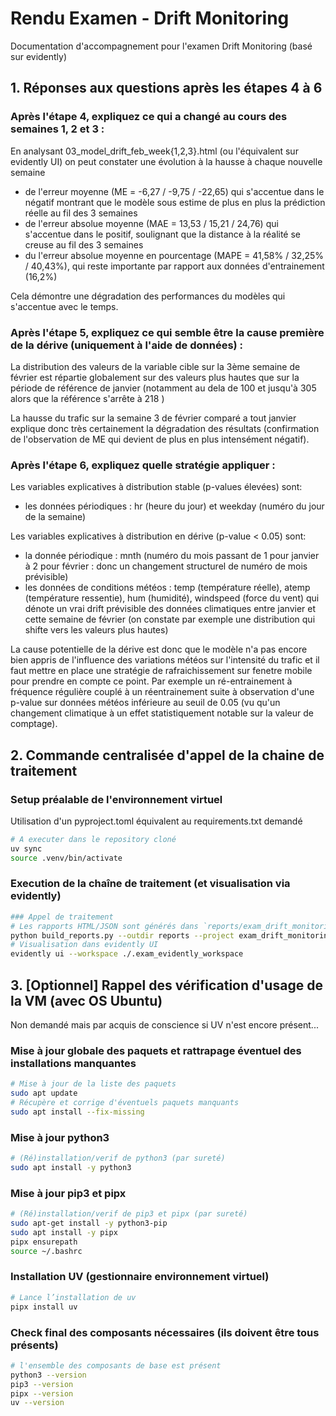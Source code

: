 # Rendu Examen - Drift Monitoring
Documentation d'accompagnement pour l'examen Drift Monitoring (basé sur evidently)

## 1. Réponses aux questions après les étapes 4 à 6

### Après l'étape 4, expliquez ce qui a changé au cours des semaines 1, 2 et 3 :

En analysant 03_model_drift_feb_week{1,2,3}.html (ou l'équivalent sur evidently UI) on peut constater une évolution à la hausse à chaque nouvelle semaine

- de l'erreur moyenne (ME = -6,27 / -9,75 / -22,65) qui s'accentue dans le négatif montrant que le modèle sous estime de plus en plus la prédiction réelle au fil des 3 semaines
- de l'erreur absolue moyenne (MAE = 13,53 / 15,21 / 24,76) qui s'accentue dans le positif, soulignant que la distance à la réalité se creuse au fil des 3 semaines
- du l'erreur absolue moyenne en pourcentage (MAPE = 41,58% / 32,25% / 40,43%), qui reste importante par rapport aux données d'entrainement (16,2%)

Cela démontre une dégradation des performances du modèles qui s'accentue avec le temps.

### Après l'étape 5, expliquez ce qui semble être la cause première de la dérive (uniquement à l'aide de données) :

La distribution des valeurs de la variable cible sur la 3ème semaine de février est répartie globalement sur des valeurs plus hautes que sur la période de référence de janvier (notamment au dela de 100 et jusqu'à 305 alors que la référence s'arrête à 218 )

La hausse du trafic sur la semaine 3 de février comparé a tout janvier explique donc très certainement la dégradation des résultats (confirmation de l'observation de ME qui devient de plus en plus intensément négatif).

### Après l'étape 6, expliquez quelle stratégie appliquer :

Les variables explicatives à distribution stable (p-values élevées) sont:
- les données périodiques : hr (heure du jour) et weekday (numéro du jour de la semaine)

Les variables explicatives à distribution en dérive (p-value < 0.05) sont:
- la donnée périodique : mnth (numéro du mois passant de 1 pour janvier à 2 pour février : donc un changement structurel de numéro de mois prévisible)
- les données de conditions météos : temp (température réelle), atemp (température ressentie), hum (humidité), windspeed (force du vent) qui dénote un vrai drift prévisible des données climatiques entre janvier et cette semaine de février (on constate par exemple une distribution qui shifte vers les valeurs plus hautes)

La cause potentielle de la dérive est donc que le modèle n'a pas encore bien appris de l'influence des variations météos sur l'intensité du trafic et il faut mettre en place une stratégie de rafraichissement sur fenetre mobile pour prendre en compte ce point. Par exemple un ré-entrainement à fréquence régulière couplé à un réentrainement suite à observation d'une p-value sur données météos inférieure au seuil de 0.05 (vu qu'un changement climatique à un effet statistiquement notable sur la valeur de comptage).

## 2. Commande centralisée d'appel de la chaine de traitement

### Setup préalable de l'environnement virtuel

Utilisation d'un pyproject.toml équivalent au requirements.txt demandé

```bash
# A executer dans le repository cloné
uv sync
source .venv/bin/activate
```

### Execution de la chaîne de traitement (et visualisation via evidently)

```bash
### Appel de traitement
# Les rapports HTML/JSON sont générés dans `reports/exam_drift_monitoring/`.
python build_reports.py --outdir reports --project exam_drift_monitoring --ui-local --ui-workspace .exam_evidently_workspace
# Visualisation dans evidently UI
evidently ui --workspace ./.exam_evidently_workspace
```

## 3. [Optionnel] Rappel des vérification d'usage de la VM (avec OS Ubuntu)

Non demandé mais par acquis de conscience si UV n'est encore présent...

### Mise à jour globale des paquets et rattrapage éventuel des installations manquantes

```bash
# Mise à jour de la liste des paquets
sudo apt update
# Récupère et corrige d'éventuels paquets manquants
sudo apt install --fix-missing
```

### Mise à jour python3

```bash
# (Ré)installation/verif de python3 (par sureté)
sudo apt install -y python3
```

### Mise à jour pip3 et pipx

```bash
# (Ré)installation/verif de pip3 et pipx (par sureté)
sudo apt-get install -y python3-pip
sudo apt install -y pipx
pipx ensurepath
source ~/.bashrc
```

### Installation UV (gestionnaire environnement virtuel)

```bash
# Lance l’installation de uv
pipx install uv
```

### Check final des composants nécessaires (ils doivent être tous présents)

```bash
# l'ensemble des composants de base est présent
python3 --version
pip3 --version
pipx --version
uv --version
```


